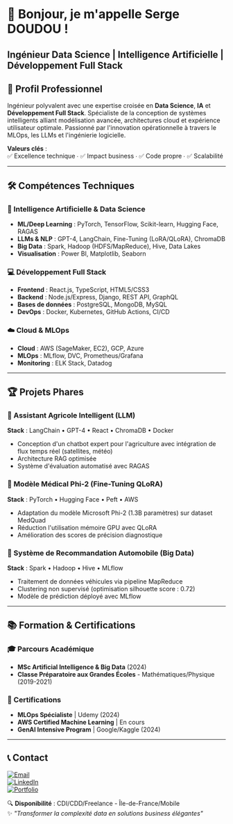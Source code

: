 # 👋 Bonjour, je m'appelle Serge DOUDOU !

**Ingénieur Data Science | Intelligence Artificielle | Développement Full Stack**  
---

## 🚀 Profil Professionnel

Ingénieur polyvalent avec une expertise croisée en **Data Science**, **IA** et **Développement Full Stack**. Spécialiste de la conception de systèmes intelligents alliant modélisation avancée, architectures cloud et expérience utilisateur optimale. Passionné par l'innovation opérationnelle à travers le MLOps, les LLMs et l'ingénierie logicielle.

**Valeurs clés** :  
✅ Excellence technique ∙ ✅ Impact business ∙ ✅ Code propre ∙ ✅ Scalabilité

---

## 🛠️ Compétences Techniques

### 🤖 Intelligence Artificielle & Data Science
- **ML/Deep Learning** : PyTorch, TensorFlow, Scikit-learn, Hugging Face, RAGAS
- **LLMs & NLP** : GPT-4, LangChain, Fine-Tuning (LoRA/QLoRA), ChromaDB
- **Big Data** : Spark, Hadoop (HDFS/MapReduce), Hive, Data Lakes
- **Visualisation** : Power BI, Matplotlib, Seaborn

### 💻 Développement Full Stack
- **Frontend** : React.js, TypeScript, HTML5/CSS3
- **Backend** : Node.js/Express, Django, REST API, GraphQL
- **Bases de données** : PostgreSQL, MongoDB, MySQL
- **DevOps** : Docker, Kubernetes, GitHub Actions, CI/CD

### ☁️ Cloud & MLOps
- **Cloud** : AWS (SageMaker, EC2), GCP, Azure
- **MLOps** : MLflow, DVC, Prometheus/Grafana
- **Monitoring** : ELK Stack, Datadog

---

## 🏆 Projets Phares

### 🌾 Assistant Agricole Intelligent (LLM)
**Stack** : LangChain • GPT-4 • React • ChromaDB • Docker  
- Conception d'un chatbot expert pour l'agriculture avec intégration de flux temps réel (satellites, météo)
- Architecture RAG optimisée 
- Système d'évaluation automatisé avec RAGAS

### 🏥 Modèle Médical Phi-2 (Fine-Tuning QLoRA)
**Stack** : PyTorch • Hugging Face • Peft • AWS  
- Adaptation du modèle Microsoft Phi-2 (1.3B paramètres) sur dataset MedQuad
- Réduction l'utilisation mémoire GPU avec QLoRA
- Amélioration  des scores de précision diagnostique

### 🚗 Système de Recommandation Automobile (Big Data)
**Stack** : Spark • Hadoop • Hive • MLflow  
- Traitement  de données véhicules via pipeline MapReduce
- Clustering non supervisé (optimisation silhouette score : 0.72)
- Modèle de prédiction déployé avec MLflow 

---

## 📚 Formation & Certifications

### 🎓 Parcours Académique
- **MSc Artificial Intelligence & Big Data** (2024)  
- **Classe Préparatoire aux Grandes Écoles** - Mathématiques/Physique (2019-2021)

### 📜 Certifications
- **MLOps Spécialiste** | Udemy (2024)
- **AWS Certified Machine Learning** | En cours
- **GenAI Intensive Program** | Google/Kaggle (2024)

---

## 📞 Contact

[![Email](https://img.shields.io/badge/Email-sergetouvoly01@gmail.com-important?style=flat&logo=gmail)](mailto:sergetouvoly01@gmail.com)  
[![LinkedIn](https://img.shields.io/badge/LinkedIn-Serge_DOUDOU-blue?style=flat&logo=linkedin)](https://linkedin.com/in/sergetouvoly)  
[![Portfolio](https://img.shields.io/badge/Portfolio-En_construction-success?style=flat)]()

🔍 **Disponibilité** : CDI/CDD/Freelance - Île-de-France/Mobile  
✨ *"Transformer la complexité data en solutions business élégantes"*
